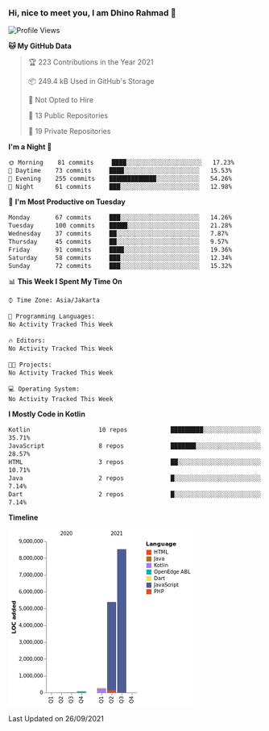 ### Hi, nice to meet you, I am Dhino Rahmad 👋
<!--START_SECTION:waka-->
![Profile Views](http://img.shields.io/badge/Profile%20Views-20-blue)

**🐱 My GitHub Data** 

> 🏆 223 Contributions in the Year 2021
 > 
> 📦 249.4 kB Used in GitHub's Storage 
 > 
> 🚫 Not Opted to Hire
 > 
> 📜 13 Public Repositories 
 > 
> 🔑 19 Private Repositories  
 > 
**I'm a Night 🦉** 

```text
🌞 Morning    81 commits     ████░░░░░░░░░░░░░░░░░░░░░   17.23% 
🌆 Daytime    73 commits     ████░░░░░░░░░░░░░░░░░░░░░   15.53% 
🌃 Evening    255 commits    █████████████░░░░░░░░░░░░   54.26% 
🌙 Night      61 commits     ███░░░░░░░░░░░░░░░░░░░░░░   12.98%

```
📅 **I'm Most Productive on Tuesday** 

```text
Monday       67 commits     ███░░░░░░░░░░░░░░░░░░░░░░   14.26% 
Tuesday      100 commits    █████░░░░░░░░░░░░░░░░░░░░   21.28% 
Wednesday    37 commits     ██░░░░░░░░░░░░░░░░░░░░░░░   7.87% 
Thursday     45 commits     ██░░░░░░░░░░░░░░░░░░░░░░░   9.57% 
Friday       91 commits     ████░░░░░░░░░░░░░░░░░░░░░   19.36% 
Saturday     58 commits     ███░░░░░░░░░░░░░░░░░░░░░░   12.34% 
Sunday       72 commits     ███░░░░░░░░░░░░░░░░░░░░░░   15.32%

```


📊 **This Week I Spent My Time On** 

```text
⌚︎ Time Zone: Asia/Jakarta

💬 Programming Languages: 
No Activity Tracked This Week

🔥 Editors: 
No Activity Tracked This Week

🐱‍💻 Projects: 
No Activity Tracked This Week

💻 Operating System: 
No Activity Tracked This Week

```

**I Mostly Code in Kotlin** 

```text
Kotlin                   10 repos            █████████░░░░░░░░░░░░░░░░   35.71% 
JavaScript               8 repos             ███████░░░░░░░░░░░░░░░░░░   28.57% 
HTML                     3 repos             ██░░░░░░░░░░░░░░░░░░░░░░░   10.71% 
Java                     2 repos             █░░░░░░░░░░░░░░░░░░░░░░░░   7.14% 
Dart                     2 repos             █░░░░░░░░░░░░░░░░░░░░░░░░   7.14%

```


**Timeline**

![Chart not found](https://raw.githubusercontent.com/Dhino12/Dhino12/master/charts/bar_graph.png) 


 Last Updated on 26/09/2021
<!--END_SECTION:waka-->
 
